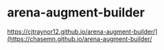 # arena-augment-builder

https://cjtraynor12.github.io/arena-augment-builder/](https://chasemn.github.io/arena-augment-builder/
